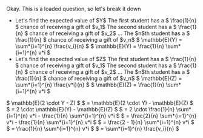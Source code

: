 Okay. This is a loaded question, so let's break it down

<ul>
<li> Let's find the expected value of $Y$ 
The first student has a $ \frac{1}{n} $ chance of receiving a gift of $v_1$ 
The second student has a $ \frac{1}{n} $ chance of receiving a gift of $v_2$ 
... 
The $n$th student has a $ \frac{1}{n} $ chance of receiving a gift of $v_n$ 
$ \mathbb{E}(Y) = \sum*{i=1}^{n} \frac{v_i}{n} $ 
$ \mathbb{E}(Y) = \frac{1}{n} \sum*{i=1}^{n} v*i $
	<li> Let's find the expected value of $Z$ 
The first student has a $ \frac{1}{n} $ chance of receiving a gift of $v_1$ 
The second student has a $ \frac{1}{n} $ chance of receiving a gift of $v_2$ 
... 
The $n$th student has a $ \frac{1}{n} $ chance of receiving a gift of $v_n$ 
$ \mathbb{E}(Z) = \sum*{i=1}^{n} \frac{v*i}{n} $ 
$ \mathbb{E}(Z) = \frac{1}{n} \sum*{i=1}^{n} v*i $
</ul>
$ \mathbb{E}(2 \cdot Y - Z) $ 
$ = \mathbb{E}(2 \cdot Y) - \mathbb{E}(Z) $ 
$ = 2 \cdot \mathbb{E}(Y) - \mathbb{E}(Z) $ 
$ = 2 \cdot \frac{1}{n} \sum*{i=1}^{n} v*i - \frac{1}{n} \sum*{i=1}^{n} v*i $ 
$ = \frac{2}{n} \sum*{i=1}^{n} v*i - \frac{1}{n} \sum*{i=1}^{n} v*i $ 
$ = \frac{2 - 1}{n} \sum*{i=1}^{n} v*i $ 
$ = \frac{1}{n} \sum*{i=1}^{n} v*i $ 
$ = \sum*{i=1}^{n} \frac{v_i}{n} $
